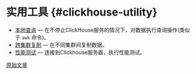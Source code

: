 # 实用工具 {#clickhouse-utility}

-   [本地查询](clickhouse-local.md) —  在不停止ClickHouse服务的情况下，对数据执行查询操作(类似于 `awk` 命令)。
-   [跨集群复制](clickhouse-copier.md) —  在不同集群间复制数据。
-   [性能测试](clickhouse-benchmark.md) — 连接到Clickhouse服务器，执行性能测试。

[原始文章](https://clickhouse.com/docs/en/operations/utils/) <!--hide-->
